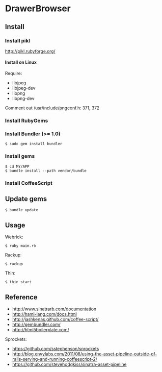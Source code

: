 # DrawerBrowser

## Install

### Install pikl

<http://pikl.rubyforge.org/>

#### Install on Linux

Require:
* libjpeg
* libjpeg-dev
* libpng
* libpng-dev

Comment out /usr/include/pngconf.h: 371, 372

### Install RubyGems

### Install Bundler (>= 1.0)

    $ sudo gem install bundler

### Install gems

    $ cd MY/APP
    $ bundle install --path vendor/bundle

### Install CoffeeScript

## Update gems

    $ bundle update

## Usage

Webrick:

    $ ruby main.rb

Rackup:

    $ rackup

Thin:

    $ thin start

## Reference

- <http://www.sinatrarb.com/documentation>
- <http://haml-lang.com/docs.html>
- <http://jashkenas.github.com/coffee-script/>
- <http://gembundler.com/>
- <http://html5boilerplate.com/>

Sprockets:

- <https://github.com/sstephenson/sprockets>
- <http://blog.envylabs.com/2011/08/using-the-asset-pipeline-outside-of-rails-serving-and-running-coffeescript-2/>
- <https://github.com/stevehodgkiss/sinatra-asset-pipeline>
